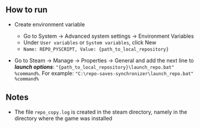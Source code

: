 ## How to run

- Create environment variable
    - Go to System → Advanced system settings → Environment Variables
    - Under ```User variables``` or ```System variables```, click New
    - ```Name: REPO_PYSCRIPT, Value: {path_to_local_repository}```


- Go to Steam → Manage → Properties → General and add the next line to **_launch options_**:
```"{path_to_local_repository}\launch_repo.bat" %command%```. For example: ```"C:\repo-saves-synchronizer\launch_repo.bat" %command%```


## Notes

- The file ```repo_copy.log``` is created in the steam directory, namely in the directory where the game was installed
